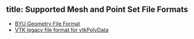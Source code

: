 title: Supported Mesh and Point Set File Formats
---

- [BYU Geometry File Format](http://www.eg-models.de/formats/Format_Byu.html)
- [VTK legacy file format for vtkPolyData](https://www.vtk.org/wp-content/uploads/2015/04/file-formats.pdf)
